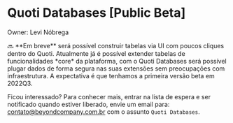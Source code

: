 # Quoti Databases [Public Beta]

Owner: Levi Nóbrega

<aside>
🔜 **Em breve** será possível construir tabelas via UI com poucos cliques dentro do Quoti. Atualmente já é possível extender tabelas de funcionalidades *core* da plataforma, com o Quoti Databases será possível plugar dados de forma segura nas suas extensões sem preocupações com infraestrutura. A expectativa é que tenhamos a primeira versão beta em 2022Q3.

</aside>

Ficou interessado? Para conhecer mais, entrar na lista de espera e ser notificado quando estiver liberado, envie um email para: [contato@beyondcompany.com.br](mailto:contato@beyondcompany.com.br) com o assunto `Quoti Databases`.